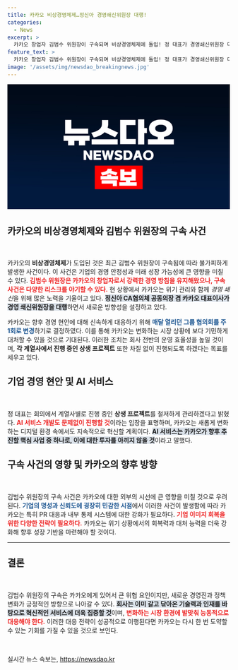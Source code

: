 ```yaml
---
title: 카카오 비상경영체제…정신아 경영쇄신위원장 대행!
categories:
  - News
excerpt: >
  카카오 창업자 김범수 위원장이 구속되며 비상경영체제에 돌입! 정 대표가 경영쇄신위원장 대행으로 선임돼 급변하는 경영 현안에 대응하고, AI 서비스 개발에 속도를 낼 예정이다. 카카오는 이 위기를 어떻게 극복할까?
feature_text: >
  카카오 창업자 김범수 위원장이 구속되며 비상경영체제에 돌입! 정 대표가 경영쇄신위원장 대행으로 선임돼 급변하는 경영 현안에 대응하고, AI 서비스 개발에 속도를 낼 예정이다. 카카오는 이 위기를 어떻게 극복할까?
image: '/assets/img/newsdao_breakingnews.jpg'
---
```


<p><img src="/assets/img/newsdao_breakingnews.jpg" alt="bookingtag 속보" /></p>

<h2 data-ke-size="size26">카카오의 비상경영체제와 김범수 위원장의 구속 사건</h2>

<p data-ke-size="size16">&nbsp;</p>

<p>카카오의 <b>비상경영체제</b>가 도입된 것은 최근 김범수 위원장이 구속됨에 따라 불가피하게 발생한 사건이다. 이 사건은 기업의 경영 안정성과 미래 성장 가능성에 큰 영향을 미칠 수 있다. <b><span style="color: #ee2323;">김범수 위원장은 카카오의 창업자로서 강력한 경영 방침을 유지해왔으나, 구속 사건은 다양한 리스크를 야기할 수 있다.</span></b> 현 상황에서 카카오는 위기 관리와 함께 <em>경영 쇄신</em>을 위해 많은 노력을 기울이고 있다. <b><span style="background-color: #21538527;">정신아 CA협의체 공동의장 겸 카카오 대표이사가 경영 쇄신위원장을 대행</span></b>하면서 새로운 방향성을 설정하고 있다. </p>

<p>카카오는 향후 경영 현안에 대해 신속하게 대응하기 위해 <b><span style="color: #1a5490;">매달 열리던 그룹 협의회를 주 1회로 변경</span></b>하기로 결정하였다. 이를 통해 카카오는 변화하는 시장 상황에 보다 기민하게 대처할 수 있을 것으로 기대된다. 이러한 조치는 회사 전반의 운영 효율성을 높일 것이며, <b>각 계열사에서 진행 중인 상생 프로젝트</b> 또한 차질 없이 진행되도록 하겠다는 목표를 세우고 있다.</p>

<div>
    <h2 data-ke-size="size26">기업 경영 현안 및 AI 서비스</h2>
    <p data-ke-size="size16">&nbsp;</p>
    정 대표는 회의에서 계열사별로 진행 중인 <b>상생 프로젝트</b>를 철저하게 관리하겠다고 밝혔다. <b><span style="color: #ee2323;">AI 서비스 개발도 문제없이 진행할 것</span></b>이라는 입장을 표명하며, 카카오는 새롭게 변화하는 디지털 환경 속에서도 지속적으로 혁신할 계획이다. 
    <b><span style="background-color: #21538527;">AI 서비스는 카카오가 향후 추진할 핵심 사업 중 하나로, 이에 대한 투자를 아끼지 않을 것</span></b>이라고 말했다. 
</div>

<div>
    <h2 data-ke-size="size26">구속 사건의 영향 및 카카오의 향후 방향</h2>
    <p data-ke-size="size16">&nbsp;</p>
    김범수 위원장의 구속 사건은 카카오에 대한 외부의 시선에 큰 영향을 미칠 것으로 우려된다. <b><span style="color: #1a5490;">기업의 명성과 신뢰도에 굉장히 민감한 시점</span></b>에서 이러한 사건이 발생함에 따라 카카오는 특히 PR 대응과 내부 통제 시스템에 대한 강화가 필요하다. <b><span style="color: #ee2323;">기업 이미지 회복을 위한 다양한 전략이 필요하다.</span></b>
    카카오는 위기 상황에서의 회복력과 대처 능력을 더욱 강화해 향후 성장 기반을 마련해야 할 것이다.
</div>

<hr>

<div>
    <h2 data-ke-size="size26">결론</h2>
    <p data-ke-size="size16">&nbsp;</p>
    김범수 위원장의 구속은 카카오에게 있어서 큰 위협 요인이지만, 새로운 경영진과 정책 변화가 긍정적인 방향으로 나아갈 수 있다. <b><span style="background-color: #21538527;">회사는 이미 갈고 닦아온 기술력과 인재를 바탕으로 혁신적인 서비스에 더욱 집중할 것</span></b>이며, <b><span style="color: #ee2323;">변화하는 시장 환경에 발맞춰 능동적으로 대응해야 한다.</span></b> 이러한 대응 전략이 성공적으로 이행된다면 카카오는 다시 한 번 도약할 수 있는 기회를 가질 수 있을 것으로 보인다. 

</div>

<p data-ke-size="size16">&nbsp;</p>
실시간 뉴스 속보는, <a href="https://newsdao.kr" rel="dofollow">https://newsdao.kr</a>


